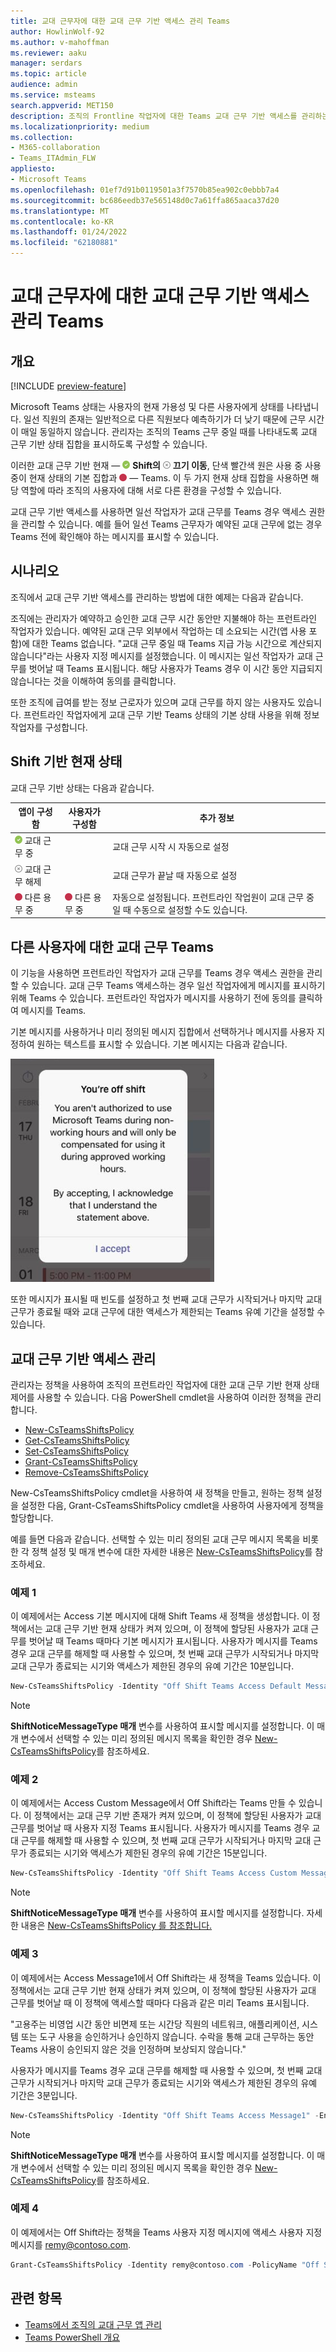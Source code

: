 ```yaml
---
title: 교대 근무자에 대한 교대 근무 기반 액세스 관리 Teams
author: HowlinWolf-92
ms.author: v-mahoffman
ms.reviewer: aaku
manager: serdars
ms.topic: article
audience: admin
ms.service: msteams
search.appverid: MET150
description: 조직의 Frontline 작업자에 대한 Teams 교대 근무 기반 액세스를 관리하는 방법에 대해 자세히 알아보습니다.
ms.localizationpriority: medium
ms.collection:
- M365-collaboration
- Teams_ITAdmin_FLW
appliesto:
- Microsoft Teams
ms.openlocfilehash: 01ef7d91b0119501a3f7570b85ea902c0ebbb7a4
ms.sourcegitcommit: bc686eedb37e565148d0c7a61ffa865aaca37d20
ms.translationtype: MT
ms.contentlocale: ko-KR
ms.lasthandoff: 01/24/2022
ms.locfileid: "62180881"
---
```

# <a name="manage-shift-based-access-for-frontline-workers-in-teams"></a>교대 근무자에 대한 교대 근무 기반 액세스 관리 Teams
## <a name="overview"></a>개요

[!INCLUDE [preview-feature](../../includes/preview-feature.md)]

Microsoft Teams 상태는 사용자의 현재 가용성 및 다른 사용자에게 상태를 나타냅니다. 일선 직원의 존재는 일반적으로 다른 직원보다 예측하기가 더 낮기 때문에 근무 시간이 매일 동일하지 않습니다. 관리자는 조직의 Teams 근무 중일 때를 나타내도록 교대 근무 기반 상태 집합을 표시하도록 구성할 수 있습니다.

이러한 교대 근무 기반 현재 &mdash; ![ 상태는 단색 녹색 확인 표시, 시프트 시를 나타냅니다.](../../media/flw-presence-on-shift.png) **Shift의** ![ 경우 x가 있는 회색 원이 이동 해제를 나타냅니다.](../../media/flw-presence-off-shift.png) **끄기 이동**, 단색 빨간색 원은 사용 중 사용 중이 현재 상태의 기본 집합과 ![ ](../../media/flw-presence-busy.png)  &mdash; [](../../presence-admins.md) Teams. 이 두 가지 현재 상태 집합을 사용하면 해당 역할에 따라 조직의 사용자에 대해 서로 다른 환경을 구성할 수 있습니다.

교대 근무 기반 액세스를 사용하면 일선 작업자가 교대 근무를 Teams 경우 액세스 권한을 관리할 수 있습니다. 예를 들어 일선 Teams 근무자가 예약된 교대 근무에 없는 경우 Teams 전에 확인해야 하는 메시지를 표시할 수 있습니다.  

## <a name="scenario"></a>시나리오

조직에서 교대 근무 기반 액세스를 관리하는 방법에 대한 예제는 다음과 같습니다.

조직에는 관리자가 예약하고 승인한 교대 근무 시간 동안만 지불해야 하는 프런트라인 작업자가 있습니다. 예약된 교대 근무 외부에서 작업하는 데 소요되는 시간(앱 사용 포함)에 대한 Teams 없습니다. "교대 근무 중일 때 Teams 지급 가능 시간으로 계산되지 않습니다"라는 사용자 지정 메시지를 설정했습니다. 이 메시지는 일선 작업자가 교대 근무를 벗어날 때 Teams 표시됩니다. 해당 사용자가 Teams 경우 이 시간  동안 지급되지 않습니다는 것을 이해하여 동의를 클릭합니다.

또한 조직에 급여를 받는 정보 근로자가 있으며 교대 근무를 하지 않는 사용자도 있습니다. 프런트라인 작업자에게 교대 근무 기반 Teams 상태의 기본 상태 사용을 위해 정보 작업자를 구성합니다.

## <a name="shift-based-presence-states"></a>Shift 기반 현재 상태

교대 근무 기반 상태는 다음과 같습니다.

|앱이 구성함 |사용자가 구성함  |추가 정보  |
|---------|---------|---------|
|![단색 녹색 확인 표시는 교대 근무를 나타냅니다.](../../media/flw-presence-on-shift.png) 교대 근무 중     |         |교대 근무 시작 시 자동으로 설정         |
|![x가 있는 회색 원은 이동 해제를 나타냅니다.](../../media/flw-presence-off-shift.png) 교대 근무 해제     |         |교대 근무가 끝날 때 자동으로 설정         |
|![채워진 빨간색 원, 다른 용무 중 표시.](../../media/flw-presence-busy.png) 다른 용무 중      | ![채워진 빨간색 원, 다른 용무 중 표시](../../media/flw-presence-busy.png) 다른 용무 중         |자동으로 설정됩니다. 프런트라인 작업원이 교대 근무 중일 때 수동으로 설정할 수도 있습니다.|

## <a name="off-shift-access-to-teams"></a>다른 사용자에 대한 교대 근무 Teams

이 기능을 사용하면 프런트라인 작업자가 교대 근무를 Teams 경우 액세스 권한을 관리할 수 있습니다. 교대 근무 Teams 액세스하는 경우 일선 작업자에게 메시지를 표시하기 위해 Teams 수 있습니다. 프런트라인 작업자가  메시지를 사용하기 전에 동의를 클릭하여 메시지를 Teams.

기본 메시지를 사용하거나 미리 정의된 메시지 집합에서 선택하거나 메시지를 사용자 지정하여 원하는 텍스트를 표시할 수 있습니다. 기본 메시지는 다음과 같습니다.

![기본 메시지 스크린샷.](../../media/shifts-presence-message.png)

또한 메시지가 표시될 때 빈도를 설정하고 첫 번째 교대 근무가 시작되거나 마지막 교대 근무가 종료될 때와 교대 근무에 대한 액세스가 제한되는 Teams 유예 기간을 설정할 수 있습니다.

## <a name="manage-shift-based-access"></a>교대 근무 기반 액세스 관리

관리자는 정책을 사용하여 조직의 프런트라인 작업자에 대한 교대 근무 기반 현재 상태 제어를 사용할 수 있습니다. 다음 PowerShell cmdlet을 사용하여 이러한 정책을 관리합니다.

- [New-CsTeamsShiftsPolicy](/powershell/module/teams/new-csteamsshiftspolicy)
- [Get-CsTeamsShiftsPolicy](/powershell/module/teams/get-csteamsshiftspolicy)
- [Set-CsTeamsShiftsPolicy](/powershell/module/teams/set-csteamsshiftspolicy)
- [Grant-CsTeamsShiftsPolicy](/powershell/module/teams/grant-csteamsshiftspolicy)
- [Remove-CsTeamsShiftsPolicy](/powershell/module/teams/remove-csteamsshiftspolicy)

New-CsTeamsShiftsPolicy cmdlet을 사용하여 새 정책을 만들고, 원하는 정책 설정을 설정한 다음, Grant-CsTeamsShiftsPolicy cmdlet을 사용하여 사용자에게 정책을 할당합니다.

예를 들면 다음과 같습니다. 선택할 수 있는 미리 정의된 교대 근무 메시지 목록을 비롯한 각 정책 설정 및 매개 변수에 대한 자세한 내용은 [New-CsTeamsShiftsPolicy](/powershell/module/teams/new-csteamsshiftspolicy)를 참조하세요.

### <a name="example-1"></a>예제 1

이 예제에서는 Access 기본 메시지에 대해 Shift Teams 새 정책을 생성합니다. 이 정책에서는 교대 근무 기반 현재 상태가 켜져 있으며, 이 정책에 할당된 사용자가 교대 근무를 벗어날 때 Teams 때마다 기본 메시지가 표시됩니다. 사용자가 메시지를 Teams 경우 교대 근무를 해제할 때 사용할 수 있으며, 첫 번째 교대 근무가 시작되거나 마지막 교대 근무가 종료되는 시기와 액세스가 제한된 경우의 유예 기간은 10분입니다.  

```powershell
New-CsTeamsShiftsPolicy -Identity "Off Shift Teams Access Default Message" -EnableShiftPresence $true -ShiftNoticeFrequency always -ShiftNoticeMessageType DefaultMessage -AccessType UnrestrictedAccess_TeamsApp -AccessGracePeriodMinutes 10
```

> [!NOTE]
> **ShiftNoticeMessageType 매개** 변수를 사용하여 표시할 메시지를 설정합니다. 이 매개 변수에서 선택할 수 있는 미리 정의된 메시지 목록을 확인한 경우 [New-CsTeamsShiftsPolicy](/powershell/module/teams/new-csteamsshiftspolicy)를 참조하세요.

### <a name="example-2"></a>예제 2 

이 예제에서는 Access Custom Message에서 Off Shift라는 Teams 만들 수 있습니다. 이 정책에서는 교대 근무 기반 존재가 켜져 있으며, 이 정책에 할당된 사용자가 교대 근무를 벗어날 때 사용자 지정 Teams 표시됩니다. 사용자가 메시지를 Teams 경우 교대 근무를 해제할 때 사용할 수 있으며, 첫 번째 교대 근무가 시작되거나 마지막 교대 근무가 종료되는 시기와 액세스가 제한된 경우의 유예 기간은 15분입니다.  

```powershell
New-CsTeamsShiftsPolicy -Identity "Off Shift Teams Access Custom Message" -EnableShiftPresence $true -ShiftNoticeFrequency always -ShiftNoticeMessageType CustomMessage -ShiftNoticeMessageCustom "Your time on Teams when on off shift won't count toward payable hours" -AccessType UnrestrictedAccess_TeamsApp -AccessGracePeriodMinutes 15
```

> [!NOTE]
> **ShiftNoticeMessageType 매개** 변수를 사용하여 표시할 메시지를 설정합니다. 자세한 내용은 [New-CsTeamsShiftsPolicy 를 참조합니다.](/powershell/module/teams/new-csteamsshiftspolicy)

### <a name="example-3"></a>예제 3

이 예제에서는 Access Message1에서 Off Shift라는 새 정책을 Teams 있습니다. 이 정책에서는 교대 근무 기반 현재 상태가 켜져 있으며, 이 정책에 할당된 사용자가 교대 근무를 벗어날 때 이 정책에 액세스할 때마다 다음과 같은 미리 Teams 표시됩니다.

  "고용주는 비영업 시간 동안 비면제 또는 시간당 직원의 네트워크, 애플리케이션, 시스템 또는 도구 사용을 승인하거나 승인하지 않습니다. 수락을 통해 교대 근무하는 동안 Teams 사용이 승인되지 않은 것을 인정하며 보상되지 않습니다." 

사용자가 메시지를 Teams 경우 교대 근무를 해제할 때 사용할 수 있으며, 첫 번째 교대 근무가 시작되거나 마지막 교대 근무가 종료되는 시기와 액세스가 제한된 경우의 유예 기간은 3분입니다.  

```powershell
New-CsTeamsShiftsPolicy -Identity "Off Shift Teams Access Message1" -EnableShiftPresence $true -ShiftNoticeFrequency always -ShiftNoticeMessageType Message1 -AccessType  UnrestrictedAccess_TeamsApp -AccessGracePeriodMinutes 3
```

> [!NOTE]
> **ShiftNoticeMessageType 매개** 변수를 사용하여 표시할 메시지를 설정합니다. 이 매개 변수에서 선택할 수 있는 미리 정의된 메시지 목록을 확인한 경우 [New-CsTeamsShiftsPolicy](/powershell/module/teams/new-csteamsshiftspolicy)를 참조하세요.

### <a name="example-4"></a>예제 4

이 예제에서는 Off Shift라는 정책을 Teams 사용자 지정 메시지에 액세스 사용자 지정 메시지를 remy@contoso.com.

```powershell
Grant-CsTeamsShiftsPolicy -Identity remy@contoso.com -PolicyName "Off Shift Teams Access Custom Message"
```

## <a name="related-topics"></a>관련 항목

- [Teams에서 조직의 교대 근무 앱 관리](manage-the-shifts-app-for-your-organization-in-teams.md)
- [Teams PowerShell 개요](../../teams-powershell-overview.md)